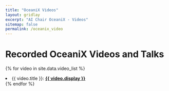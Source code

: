 ```yaml
---
title: "OceaniX Videos"
layout: gridlay
excerpt: "AI Chair OceaniX - Videos"
sitemap: false
permalink: /oceanix_video
---
```


# Recorded OceaniX Videos and Talks

<!--{% assign number_printed = 0 %} -->
{% for video in site.data.video_list %}
<li> <pubtit>{{ video.title }}</pubtit>: <strong><a href="{{ video.url }}">{{ video.display }}</a></strong>
  </li>
{% endfor %}


